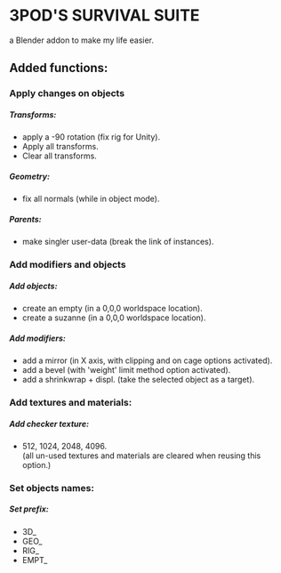 # 3POD'S SURVIVAL SUITE
a Blender addon to make my life easier. 

## Added functions:

### Apply changes on objects
##### Transforms:
- apply a -90 rotation (fix rig for Unity).
- Apply all transforms.
- Clear all transforms.
##### Geometry: 
- fix all normals (while in object mode).
##### Parents: 
- make singler user-data (break the link of instances).

### Add modifiers and objects
##### Add objects:
- create an empty (in a 0,0,0 worldspace location).
- create a suzanne (in a 0,0,0 worldspace location).
##### Add modifiers: 
- add a mirror (in X axis, with clipping and on cage options activated).
- add a bevel (with 'weight' limit method option activated).
- add a shrinkwrap + displ. (take the selected object as a target).

### Add textures and materials:
##### Add checker texture:
- 512, 1024, 2048, 4096.  
(all un-used textures and materials are cleared when reusing this option.)

### Set objects names:
##### Set prefix:
- 3D_  
- GEO_  
- RIG_  
- EMPT_  
